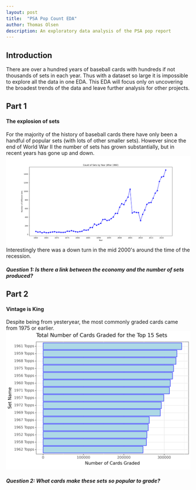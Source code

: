 ```yaml
---
layout: post
title:  "PSA Pop Count EDA"
author: Thomas Olsen
description: An exploratory data analysis of the PSA pop report
---
```


## Introduction
There are over a hundred years of baseball cards with hundreds if not thousands of sets in each year.  Thus with a dataset so large it is impossible to explore all the data in one EDA.  This EDA will focus only on uncovering the broadest trends of the data and leave further analysis for other projects.

## Part 1 
#### The explosion of sets
For the majority of the history of baseball cards there have only been a handful of popular sets (with lots of other smaller sets).  However since the end of World War II the number of sets has grown substantially, but in recent years has gone up and down.
![img](/assets/images/numberOfSets.png)
Interestingly there was a down turn in the mid 2000's around the time of the recession.
##### Question 1: Is there a link between the economy and the number of sets produced?

## Part 2
#### Vintage is King 
Despite being from yesteryear, the most commonly graded cards came from 1975 or earlier.
![img](/assets/images/topSetPopCol2.png)
##### Question 2: What cards make these sets so popular to grade?
